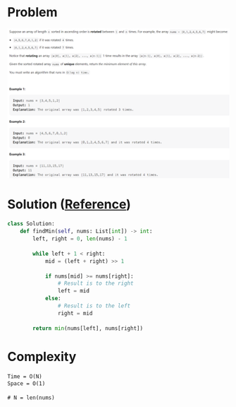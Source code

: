 # Problem
![](../problems/153-find-minimum-in-rotated-sorted-array.png)

# Solution ([Reference](https://youtu.be/nIVW4P8b1VA))
```python
class Solution:
    def findMin(self, nums: List[int]) -> int:
        left, right = 0, len(nums) - 1

        while left + 1 < right:
            mid = (left + right) >> 1

            if nums[mid] >= nums[right]:
                # Result is to the right
                left = mid
            else:
                # Result is to the left
                right = mid
        
        return min(nums[left], nums[right])
```

# Complexity
```
Time = O(N)
Space = O(1)

# N = len(nums)
```